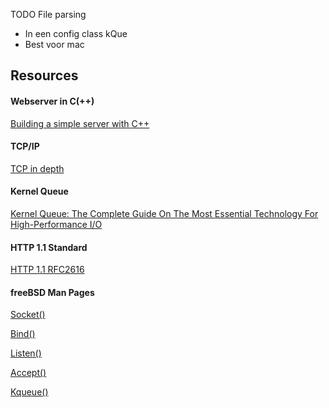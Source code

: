 TODO
File parsing
- In een config class
kQue
- Best voor mac

## Resources
#### Webserver in C(++)
[Building a simple server with C++](https://ncona.com/2019/04/building-a-simple-server-with-cpp/)
#### TCP/IP
[TCP in depth](https://dev.to/tamerlang/tcp-in-depth-3g83)
#### Kernel Queue
[Kernel Queue: The Complete Guide On The Most Essential Technology For High-Performance I/O](https://habr.com/en/articles/600123/)
#### HTTP 1.1 Standard
[HTTP 1.1 RFC2616](https://tools.ietf.org/html/rfc2616)
#### freeBSD Man Pages
[Socket()](https://man.freebsd.org/cgi/man.cgi?query=socket&apropos=0&sektion=2&manpath=FreeBSD+13.2-RELEASE+and+Ports&arch=default&format=html)

[Bind()](https://man.freebsd.org/cgi/man.cgi?query=bind&apropos=0&sektion=2&manpath=FreeBSD+13.2-RELEASE+and+Ports&arch=default&format=html)

[Listen()](https://man.freebsd.org/cgi/man.cgi?query=listen&apropos=0&sektion=2&manpath=FreeBSD+13.2-RELEASE+and+Ports&arch=default&format=html)

[Accept()](https://man.freebsd.org/cgi/man.cgi?query=accept&apropos=0&sektion=2&manpath=FreeBSD+13.2-RELEASE+and+Ports&arch=default&format=html)

[Kqueue()](https://man.freebsd.org/cgi/man.cgi?query=kqueue&apropos=0&sektion=2&manpath=FreeBSD+13.2-RELEASE+and+Ports&arch=default&format=html)